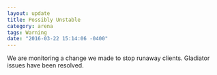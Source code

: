 ```yaml
---
layout: update
title: Possibly Unstable
category: arena
tags: Warning
date: "2016-03-22 15:14:06 -0400"
---
```


We are monitoring a change we made to stop runaway clients.  Gladiator issues have been resolved.
